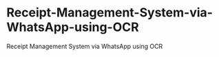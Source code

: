 # Receipt-Management-System-via-WhatsApp-using-OCR
Receipt Management System via WhatsApp using OCR
